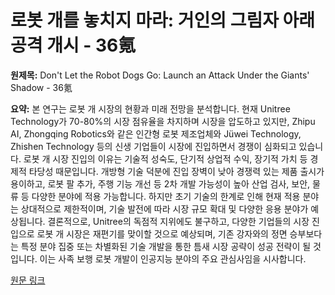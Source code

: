 # 로봇 개를 놓치지 마라: 거인의 그림자 아래 공격 개시 - 36氪

**원제목:** Don't Let the Robot Dogs Go: Launch an Attack Under the Giants' Shadow - 36氪

**요약:** 본 연구는 로봇 개 시장의 현황과 미래 전망을 분석합니다. 현재 Unitree Technology가 70-80%의 시장 점유율을 차지하며 시장을 압도하고 있지만,  Zhipu AI, Zhongqing Robotics와 같은 인간형 로봇 제조업체와 Jüwei Technology, Zhishen Technology 등의 신생 기업들이 시장에 진입하면서 경쟁이 심화되고 있습니다.  로봇 개 시장 진입의 이유는 기술적 성숙도,  단기적 상업적 수익, 장기적 가치 등 경제적 타당성 때문입니다.  개방형 기술 덕분에 진입 장벽이 낮아 경쟁력 있는 제품 출시가 용이하고,  로봇 팔 추가,  주행 기능 개선 등 2차 개발 가능성이 높아 산업 검사, 보안, 물류 등 다양한 분야에 적용 가능합니다.  하지만 초기 기술의 한계로 인해 현재 적용 분야는 상대적으로 제한적이며, 기술 발전에 따라 시장 규모 확대 및 다양한 응용 분야가 예상됩니다.  결론적으로,  Unitree의 독점적 지위에도 불구하고,  다양한 기업들의 시장 진입으로 로봇 개 시장은 재편기를 맞이할 것으로 예상되며,  기존 강자와의 정면 승부보다는 특정 분야 집중 또는 차별화된 기술 개발을 통한 틈새 시장 공략이 성공 전략이 될 것입니다.  이는 사족 보행 로봇 개발이 인공지능 분야의 주요 관심사임을 시사합니다.

[원문 링크](https://eu.36kr.com/en/p/3392794880493703)

